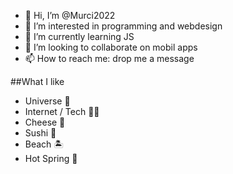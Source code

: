 - 👋 Hi, I’m @Murci2022
- 👀 I’m interested in programming and webdesign
- 🌱 I’m currently learning JS
- 💞️ I’m looking to collaborate on mobil apps
- 📫 How to reach me: drop me a message

##What I like

- Universe 🌌
- Internet / Tech 👨‍💻
- Cheese 🧀
- Sushi 🍣
- Beach 🏝
- Hot Spring 🛁

<!---
Murci2022/Murci2022 is a ✨ special ✨ repository because its `README.md` (this file) appears on your GitHub profile.
You can click the Preview link to take a look at your changes.
--->
